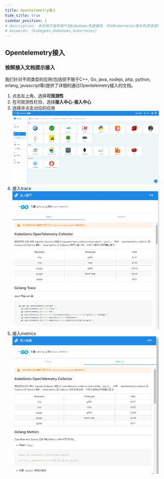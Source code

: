 ```yaml
---
title: Opentelemetry接入
hide_title: true
sidebar_position: 1
# description: 本文用于指导用户在KubeGems快速使用，并对Kubernetes相关的资源进行操作
# keywords: [kubegems,KubeGems,kubernetes]
---
```


## Opentelemetry接入


### 按照接入文档提示接入

我们针对不同类型的应用(包括但不限于C++, Go, java, nodejs, php, python, erlang, javascript等)提供了详细的通过Opentelemetry接入的文档。

1. 点击左上角，选择**可观测性**
2. 在可观测性栏目，选择**接入中心-接入中心**
3. 选择并点击对应的应用
![](./assets/access.jpg)
4. 接入trace
![](./assets/trace.jpg)
5. 接入metrics
![](assets/metrics.jpg)